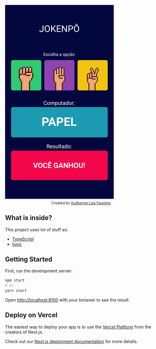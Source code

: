 
<img src="banner-jokepon.png" alt="Screenshot Jokepon" align="center" />

<br/>
<div align="center">
  <sub>Created by <a href="https://www.guilhermeluis.com">Guilherme Luis Faustino</a></sub>
</div>


## What is inside?

This project uses lot of stuff as:

- [TypeScript](https://www.typescriptlang.org/)
- [Ionic](https://ionicframework.com/)

## Getting Started

First, run the development server:

```bash
npm start
# or
yarn start
```

Open [http://localhost:8100](http://localhost:8100) with your browser to see the result.


## Deploy on Vercel

The easiest way to deploy your app is to use the [Vercel Platform](https://vercel.com/import?utm_medium=default-template&filter=next.js&utm_source=create-next-app&utm_campaign=create-next-app-readme) from the creators of Next.js.

Check out our [Next.js deployment documentation](https://nextjs.org/docs/deployment) for more details.

